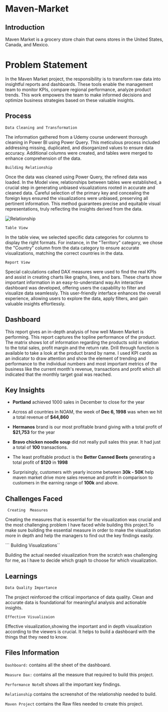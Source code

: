 # Maven-Market




## Introduction

Maven Market is a grocery store chain that owns stores in the United States, Canada, and Mexico. 


# Problem Statement

In the Maven Market project, the responsibility is to transform raw data into insightful reports and dashboards. These tools enable the management team to monitor KPIs, compare regional performance, analyze product trends. This work empowers the team to make informed decisions and optimize business strategies based on these valuable insights.


## Process
 ```Data Cleaning and Transformation```
 
The information gathered from a Udemy course underwent thorough cleaning in Power BI using Power Query. This meticulous process included addressing missing, duplicated, and disorganized values to ensure data accuracy. Additional columns were created, and tables were merged to enhance comprehension of the data.

```Building Relationship```

Once the data was cleaned using Power Query, the refined data was loaded. In the Model view, relationships between tables were established, a crucial step in generating unbiased visualizations rooted in accurate and cleaned data. Careful selection of the primary key and concealing the foreign keys ensured the visualizations were unbiased, preserving all pertinent information. This method guarantees precise and equitable visual representations, truly reflecting the insights derived from the data.

![Relationship ](https://github.com/Bishalg27/Maven-Market/assets/107564589/0675e4ac-196b-40a9-a2e6-71d09406f2a2)




```Table View```

In the table view, we selected specific data categories for columns to display the right formats. For instance, in the "Territory" category, we chose the "Country" column from the data category to ensure accurate visualizations, matching the correct countries in the data.

```Report View```

Special calculations called DAX measures were used to find the real KPIs and assist in creating charts like graphs, lines, and bars. These charts show important information in an easy-to-understand way.An interactive dashboard was developed, offering users the capability to filter and visualize data seamlessly. This user-friendly interface enhances the overall experience, allowing users to explore the data, apply filters, and gain valuable insights effortlessly.


## Dashboard

This report gives an in-depth analysis of how well Maven Market is performing. This report captures the topline performance of the product. The matrix shows lot of information regarding the products sold in relation to the total sales, profit margin and the return rate. Drill through function is available to take a look at the product brand by name. I used KPI cards as an indicator to draw attention and show the element of trending and performance to the individual numbers and most important metrics of the business like the current month's revenue, transactions and profit which all indicated that the monthly target goal was reached.





## Key Insights

- **Portland** achieved 1000 sales in December to close for the year

- Across all countries in NOAM, the week of **Dec 6, 1998** was when we hit a total revenue of **$44,860**

- **Hermanos** brand is our most profitable brand giving with a total profit of **$21,753** for the year

- **Bravo chicken noodle soup** did not really pull sales this year. It had just a total of **100** transactions.

- The least profitable product is the **Better Canned Beets** generating a total profit of **$120** in **1998**

- Surprisingly, customers with yearly income between **30k - 50K** help maven market drive more sales revenue and profit in comparison to customers in the earning range of **100k**  and above.


## Challenges Faced 

``` Creating  Measures``` 

Creating the measures that is essential for the visualization was crucial and the most challenging problem I have faced while building this project.To make sure building the essential measure in order to make the visualization more in depth and help the managers to find out the key findings easily.

``` Building Visualizations`` 

Building the actual needed visualization from the scratch was challenging for me, as I have to decide which graph to choose for which visualization.


## Learnings

``Data Quality Importance``

The project reinforced the critical importance of data quality. Clean and accurate data is foundational for meaningful analysis and actionable insights.

``Effective Visualizaion`` 

Effective visualization,showing the important and in depth visualization according to the viewers is crucial. It helps to build a dashboard with the things that they need to know.

## Files Information

```Dashboard:``` contains all the sheet of the dashboard.


```Measure Dax:``` contains all the measure that required to build this project.

```Performance Note```It shows all the important key findings.

```Relationship``` contains the screenshot of the relationship needed to build.

```Maven Project``` contains the Raw files needed to create this project.



















